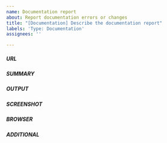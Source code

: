 ```yaml
---
name: Documentation report
about: Report documentation errors or changes
title: "[Documentation] Describe the documentation report"
labels: 'Type: Documentation'
assignees: ''

---
```


<!--- Complete *all* sections as described -->

##### URL
<!--- Include the URL to the documentation page the issue is open for -->

##### SUMMARY
<!--- A clear and concise description if it is a documentation bug. -->
<!--- A clear and concise description of the change, enhancement or suggestion. --> 
<!--- If applicable, reproduction steps such as:
                   Go to '...'
                   Click on '....'
                   Scroll down to '....'
                   See error '....'
-->

##### OUTPUT
<!--- If the documentation caused an error, share the output of the error. -->

##### SCREENSHOT
<!--- If applicable, add screenshots to help explain your problem -->

##### BROWSER
<!--- Share the browser and version if this is a documentation bug.
              OS: [e.g. iOS8.1]
              Browser [e.g. stock browser, safari]
              Version [e.g. 22]
-->
<!--- If this is found on a smart phone; share the device information.
             Device: [e.g. iPhone6]
 -->

##### ADDITIONAL
<!--- Add any other context about the problem here. -->
